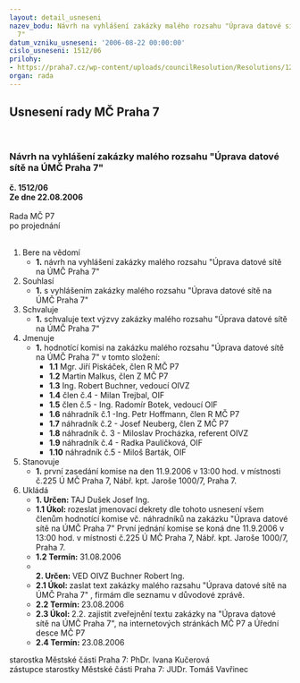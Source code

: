 ```yaml
---
layout: detail_usneseni
nazev_bodu: Návrh na vyhlášení zakázky malého rozsahu "Úprava datové sítě na ÚMČ Praha
  7"
datum_vzniku_usneseni: '2006-08-22 00:00:00'
cislo_usneseni: 1512/06
prilohy:
- https://praha7.cz/wp-content/uploads/councilResolution/Resolutions/12176/44-vyzva.doc
organ: rada
---
```

<div id="ucUsn_pList" class="usn">
	<span><h2>Usnesení rady MČ Praha 7 </h2>
<br></span><div class="standBody">
<span><h3>Návrh na vyhlášení zakázky malého rozsahu "Úprava datové sítě na ÚMČ Praha 7"</h3></span><div class="center">
		<strong>č. 1512/06</strong><br>
	</div>
<div class="center">
		<strong>Ze dne 22.08.2006</strong><br><br>
	</div>Rada MČ P7<br> po projednání<br><br><ol>
<li>Bere na vědomí<ul><li>
<strong>1.</strong> návrh na vyhlášení zakázky malého rozsahu "Úprava datové sítě na ÚMČ Praha 7"</li></ul>
</li>
<li>Souhlasí<ul><li>
<strong>1.</strong> s vyhlášením zakázky malého rozsahu "Úprava datové sítě na ÚMČ Praha 7" </li></ul>
</li>
<li>Schvaluje<ul><li>
<strong>1.</strong> schvaluje text výzvy zakázky malého rozsahu "Úprava datové sítě na ÚMČ Praha 7"</li></ul>
</li>
<li>Jmenuje<ul><li>
<strong>1.</strong> hodnotící komisi na zakázku malého rozsahu "Úprava datové sítě na ÚMČ Praha 7" v tomto složení:<ul>
<li>
<strong>1.1</strong>  Mgr. Jiří Piskáček, člen R MČ P7</li>
<li>
<strong>1.2</strong> Martin Malkus, člen Z MČ P7</li>
<li>
<strong>1.3</strong> Ing. Robert Buchner, vedoucí OIVZ</li>
<li>
<strong>1.4</strong> člen č.4 - Milan Trejbal, OIF</li>
<li>
<strong>1.5</strong> člen č.5 - Ing. Radomír Botek, vedoucí OIF</li>
<li>
<strong>1.6</strong> náhradník č.1 -Ing. Petr Hoffmann, člen R MČ P7</li>
<li>
<strong>1.7</strong> náhradník č.2 - Josef Neuberg, člen Z MČ P7</li>
<li>
<strong>1.8</strong> náhradník č. 3 - Miloslav Procházka, referent OIVZ</li>
<li>
<strong>1.9</strong> náhradník č.4 - Radka Paulíčková, OIF</li>
<li>
<strong>1.10</strong> náhradník č.5 - Miloš Barták, OIF</li>
</ul>
</li></ul>
</li>
<li>Stanovuje<ul><li>
<strong>1.</strong> první zasedání komise na den 11.9.2006 v 13:00 hod. v místnosti č.225 Ú MČ Praha 7, Nábř. kpt. Jaroše 1000/7, Praha 7.</li></ul>
</li>
<li>Ukládá<ul>
<li>
<strong>1. Určen: </strong>TAJ Dušek Josef Ing.</li>
<li>
<strong>1.1 Úkol: </strong>rozeslat jmenovací dekrety dle tohoto usnesení všem členům hodnotící komise vč. náhradníků na zakázku "Úprava datové sítě na ÚMČ Praha 7"  První jednání komise se koná dne 11.9.2006 v 13:00 hod. v místnosti č.225 Ú MČ Praha 7, Nábř. kpt. Jaroše 1000/7, Praha 7.</li>
<li>
<strong>1.2 Termín: </strong>31.08.2006</li>
<li>
<strong><br>2. Určen: </strong>VED OIVZ Buchner Robert Ing.</li>
<li>
<strong>2.1 Úkol: </strong>zaslat text zakázky malého razsahu  "Úprava datové sítě na ÚMČ Praha 7" , firmám dle seznamu v důvodové zprávě.  </li>
<li>
<strong>2.2 Termín: </strong>23.08.2006</li>
<li>
<strong>2.3 Úkol: </strong>2.2.	zajistit zveřejnění textu zakázky na "Úprava datové sítě na ÚMČ Praha 7", na internetových stránkách MČ P7 a Úřední desce MČ P7</li>
<li>
<strong>2.4 Termín: </strong>23.08.2006</li>
</ul>
</li>
</ol>starostka Městské části Praha 7: PhDr. Ivana Kučerová<br>zástupce starostky Městské části Praha 7: JUDr. Tomáš Vavřinec 
</div>
</div>